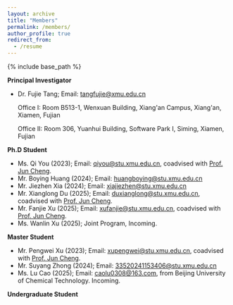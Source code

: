 ```yaml
---
layout: archive
title: "Members"
permalink: /members/
author_profile: true
redirect_from:
  - /resume
---
```



{% include base_path %}

**Principal Investigator**

* Dr. Fujie Tang; Email: [tangfujie@xmu.edu.cn](tangfujie@xmu.edu.cn)

  Office I: Room B513-1, Wenxuan Building, Xiang'an Campus, Xiang'an, Xiamen, Fujian

  Office II: Room 306, Yuanhui Building, Software Park I, Siming, Xiamen, Fujian

**Ph.D Student**

* Ms. Qi You (2023); Email: [qiyou@stu.xmu.edu.cn](qiyou@stu.xmu.edu.cn), coadvised with [Prof. Jun Cheng](https://www.cheng-group.net/).
* Mr. Boying Huang (2024); Email: [huangboying@stu.xmu.edu.cn](huangboying@stu.xmu.edu.cn)
* Mr. Jiezhen Xia (2024); Email: [xiajiezhen@stu.xmu.edu.cn](xiajiezhen@stu.xmu.edu.cn)
* Mr. Xianglong Du (2025); Email: [duxianglong@stu.xmu.edu.cn](duxianglong@stu.xmu.edu.cn), coadvised with [Prof. Jun Cheng](https://www.cheng-group.net/).
* Mr. Fanjie Xu (2025); Email: [xufanjie@stu.xmu.edu.cn](xufanjie@stu.xmu.edu.cn), coadvised with [Prof. Jun Cheng](https://www.cheng-group.net/).
* Ms. Wanlin Xu (2025); Joint Program, Incoming.

**Master Student**


* Mr. Pengwei Xu (2023); Email: [xupengwei@stu.xmu.edu.cn](xupengwei@stu.xmu.edu.cn), coadvised with [Prof. Jun Cheng](https://www.cheng-group.net/).
* Mr. Suyang Zhong (2024); Email: [33520241153406@stu.xmu.edu.cn](33520241153406@stu.xmu.edu.cn)
* Ms. Lu Cao (2025); Email: [caolu0308@163.com](caolu0308@163.com), from Beijing University of Chemical Technology. Incoming.

**Undergraduate Student**

